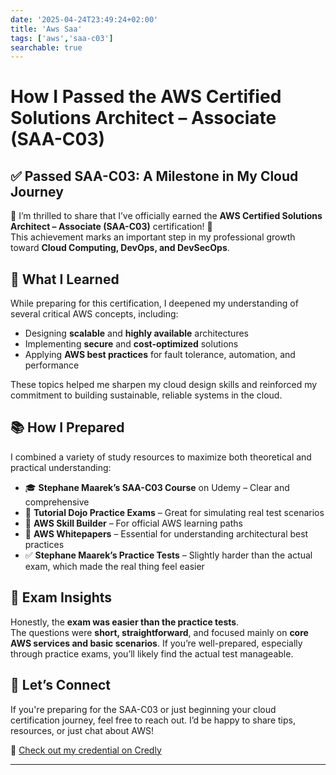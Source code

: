 ```yaml
---
date: '2025-04-24T23:49:24+02:00'
title: 'Aws Saa'
tags: ['aws','saa-c03']
searchable: true
---
```


# How I Passed the AWS Certified Solutions Architect – Associate (SAA-C03)

## ✅ Passed SAA-C03: A Milestone in My Cloud Journey

🎉 I’m thrilled to share that I’ve officially earned the **AWS Certified Solutions Architect – Associate (SAA-C03)** certification! 🎉  
This achievement marks an important step in my professional growth toward **Cloud Computing, DevOps, and DevSecOps**.

## 🚀 What I Learned

While preparing for this certification, I deepened my understanding of several critical AWS concepts, including:

- Designing **scalable** and **highly available** architectures  
- Implementing **secure** and **cost-optimized** solutions  
- Applying **AWS best practices** for fault tolerance, automation, and performance

These topics helped me sharpen my cloud design skills and reinforced my commitment to building sustainable, reliable systems in the cloud.

## 📚 How I Prepared

I combined a variety of study resources to maximize both theoretical and practical understanding:

- 🎓 **Stephane Maarek’s SAA-C03 Course** on Udemy – Clear and comprehensive  
- 🧠 **Tutorial Dojo Practice Exams** – Great for simulating real test scenarios  
- 📘 **AWS Skill Builder** – For official AWS learning paths  
- 📄 **AWS Whitepapers** – Essential for understanding architectural best practices  
- ✅ **Stephane Maarek’s Practice Tests** – Slightly harder than the actual exam, which made the real thing feel easier

## 📝 Exam Insights

Honestly, the **exam was easier than the practice tests**.  
The questions were **short, straightforward**, and focused mainly on **core AWS services and basic scenarios**. If you’re well-prepared, especially through practice exams, you’ll likely find the actual test manageable.

## 💬 Let’s Connect

If you're preparing for the SAA-C03 or just beginning your cloud certification journey, feel free to reach out. I’d be happy to share tips, resources, or just chat about AWS!

🔗 [Check out my credential on Credly](https://www.credly.com/badges/8c0a3ea9-42f6-46cc-9c66-f91f0e434df2/linked_in?t=ssvi8v)

---
